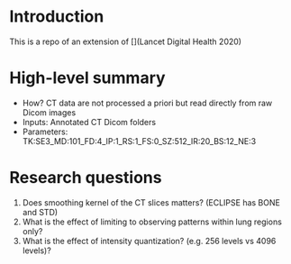 
# Introduction

This is a repo of an extension of [](Lancet Digital Health 2020)

# High-level summary

- How? CT data are not processed a priori but read directly from raw Dicom images 
- Inputs: Annotated CT Dicom folders
- Parameters: TK:SE3_MD:101_FD:4_IP:1_RS:1_FS:0_SZ:512_IR:20_BS:12_NE:3

# Research questions

1. Does smoothing kernel of the CT slices matters? (ECLIPSE has BONE and STD)
2. What is the effect of limiting to observing patterns within lung regions only?
3. What is the effect of intensity quantization? (e.g. 256 levels vs 4096 levels)?
